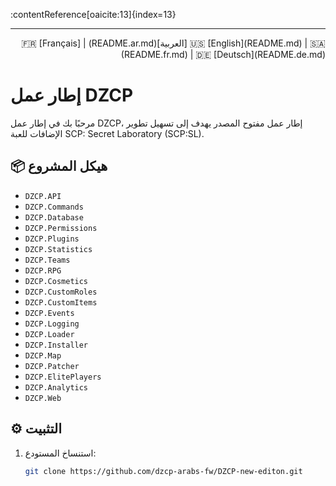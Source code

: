 :contentReference[oaicite:13]{index=13}

---



<!-- Language Switcher -->
<p align="right" dir="rtl">
  🇺🇸 [English](README.md) |
  🇸🇦 [العربية](README.ar.md) |
  🇫🇷 [Français](README.fr.md) |
  🇩🇪 [Deutsch](README.de.md)
</p>

# إطار عمل DZCP

مرحبًا بك في إطار عمل DZCP، إطار عمل مفتوح المصدر يهدف إلى تسهيل تطوير الإضافات للعبة SCP: Secret Laboratory (SCP:SL).

## 📦 هيكل المشروع

- `DZCP.API`
- `DZCP.Commands`
- `DZCP.Database`
- `DZCP.Permissions`
- `DZCP.Plugins`
- `DZCP.Statistics`
- `DZCP.Teams`
- `DZCP.RPG`
- `DZCP.Cosmetics`
- `DZCP.CustomRoles`
- `DZCP.CustomItems`
- `DZCP.Events`
- `DZCP.Logging`
- `DZCP.Loader`
- `DZCP.Installer`
- `DZCP.Map`
- `DZCP.Patcher`
- `DZCP.ElitePlayers`
- `DZCP.Analytics`
- `DZCP.Web`

## ⚙️ التثبيت

1. استنساخ المستودع:

   ```bash
   git clone https://github.com/dzcp-arabs-fw/DZCP-new-editon.git
